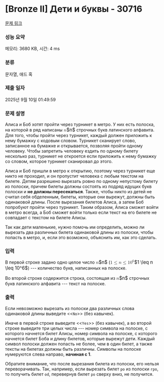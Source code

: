 # [Bronze II] Дети и буквы - 30716 

[문제 링크](https://www.acmicpc.net/problem/30716) 

### 성능 요약

메모리: 3680 KB, 시간: 4 ms

### 분류

문자열, 애드 혹

### 제출 일자

2025년 9월 10일 01:49:59

### 문제 설명

<p>Алиса и Боб хотят пройти через турникет в метро. У них есть полоска, на которой в ряд написаны <mjx-container class="MathJax" jax="CHTML" style="font-size: 109%; position: relative;"><mjx-math class="MJX-TEX" aria-hidden="true"><mjx-mi class="mjx-i"><mjx-c class="mjx-c1D45B TEX-I"></mjx-c></mjx-mi></mjx-math><mjx-assistive-mml unselectable="on" display="inline"><math xmlns="http://www.w3.org/1998/Math/MathML"><mi>n</mi></math></mjx-assistive-mml><span aria-hidden="true" class="no-mathjax mjx-copytext">$n$</span></mjx-container> строчных букв латинского алфавита. Для того, чтобы пройти через турникет, каждый должен приложить к нему бумажку с кодовым словом. Турникет сканирует слово, записанное на бумажке и открывается, позволяя пройти одному человеку. Чтобы запретить человеку ездить по одному билету несколько раз, турникет не откроется если приложить к нему бумажку со словом, которое турникет сканировал до этого.</p>

<p>Алиса и Боб пришли в метро к открытию, поэтому через турникет еще никто не проходил, и он пропустит человека с любым текстом на билете. Детям разрешено вырезать ровно по одному непустому билету из полоски, причем билеты должны состоять из подряд идущих букв полоски и <strong>не должны пересекаться</strong>. Также, чтобы никто из детей не считал себя обделeнным, билеты, которые они вырежут, должны быть одинаковой длины. После вырезания билетов Алиса, а затем Боб попробуют пройти через турникет. Таким образом, Алиса сможет войти в метро всегда, а Боб сможет войти только если текст на его билете не совпадает с текстом на билете Алисы.</p>

<p>Так как дети маленькие, нужно помочь им определить, можно ли вырезать два различных билета одинаковой длины из полоски, чтобы попасть в метро, и, если это возможно, объяснить им, как это сделать.</p>

### 입력 

 <p>В первой строке задано одно целое число <mjx-container class="MathJax" jax="CHTML" style="font-size: 109%; position: relative;"><mjx-math class="MJX-TEX" aria-hidden="true"><mjx-mi class="mjx-i"><mjx-c class="mjx-c1D45B TEX-I"></mjx-c></mjx-mi></mjx-math><mjx-assistive-mml unselectable="on" display="inline"><math xmlns="http://www.w3.org/1998/Math/MathML"><mi>n</mi></math></mjx-assistive-mml><span aria-hidden="true" class="no-mathjax mjx-copytext">$n$</span></mjx-container> (<mjx-container class="MathJax" jax="CHTML" style="font-size: 109%; position: relative;"><mjx-math class="MJX-TEX" aria-hidden="true"><mjx-mn class="mjx-n"><mjx-c class="mjx-c31"></mjx-c></mjx-mn><mjx-mo class="mjx-n" space="4"><mjx-c class="mjx-c2264"></mjx-c></mjx-mo><mjx-mi class="mjx-i" space="4"><mjx-c class="mjx-c1D45B TEX-I"></mjx-c></mjx-mi><mjx-mo class="mjx-n" space="4"><mjx-c class="mjx-c2264"></mjx-c></mjx-mo><mjx-msup space="4"><mjx-mn class="mjx-n"><mjx-c class="mjx-c31"></mjx-c><mjx-c class="mjx-c30"></mjx-c></mjx-mn><mjx-script style="vertical-align: 0.393em;"><mjx-mn class="mjx-n" size="s"><mjx-c class="mjx-c36"></mjx-c></mjx-mn></mjx-script></mjx-msup></mjx-math><mjx-assistive-mml unselectable="on" display="inline"><math xmlns="http://www.w3.org/1998/Math/MathML"><mn>1</mn><mo>≤</mo><mi>n</mi><mo>≤</mo><msup><mn>10</mn><mn>6</mn></msup></math></mjx-assistive-mml><span aria-hidden="true" class="no-mathjax mjx-copytext">$1 \leq n \leq 10^6$</span></mjx-container>) --- количество букв, написанных на полоске.</p>

<p>Во второй строке содержится строка, состоящая из <mjx-container class="MathJax" jax="CHTML" style="font-size: 109%; position: relative;"><mjx-math class="MJX-TEX" aria-hidden="true"><mjx-mi class="mjx-i"><mjx-c class="mjx-c1D45B TEX-I"></mjx-c></mjx-mi></mjx-math><mjx-assistive-mml unselectable="on" display="inline"><math xmlns="http://www.w3.org/1998/Math/MathML"><mi>n</mi></math></mjx-assistive-mml><span aria-hidden="true" class="no-mathjax mjx-copytext">$n$</span></mjx-container> строчных букв латинского алфавита --- текст на полоске.</p>

### 출력 

 <p>Если невозможно вырезать из полоски два различных слова одинаковой длины выведите <<<code>No</code>>> (без кавычек).</p>

<p>Иначе в первой строке выведите <<<code>Yes</code>>> (без кавычек), а во второй строке выведите три целых числа --- номер символа на полоске, с которого начнется билет Алисы, номер символа на полоске, с которого начнется билет Боба и длину билетов, которые вырежут дети. Каждый символ полоски должен попасть не более, чем в один билет, а также тексты на билетах должны быть различны. Символы на полоске нумеруются слева направо, <strong>начиная с 1</strong>.</p>

<p>Обратите внимание, что после вырезания билета из полоски, его нельзя переворачивать. Так, например, если вырезать билет <code>po</code> из полоски <code>rpo</code>, то получить билет <code>od</code>, перевернув билет <code>po</code> сверху вниз, не получится.</p>

